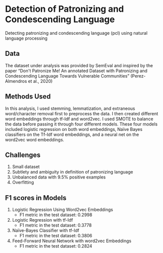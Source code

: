# Detection of Patronizing and Condescending Language
Detecting patronizing and condescending language (pcl) using natural language processing

## Data
The dataset under analysis was provided by SemEval and inspired by the paper “Don't Patronize 
Me! An annotated Dataset with Patronizing and Condescending Language Towards Vulnerable 
Communities” (Perez-Almendros et al., 2020)

## Methods Used
In this analysis, I used stemming, lemmatization, and extraneous word/character removal first to 
preprocess the data. I then created different word embeddings through tf-Idf and word2vec. I used 
SMOTE to balance the data before passing it through four different models. These four models included 
logistic regression on both word embeddings, Naïve Bayes classifiers on the Tf-Idf word embeddings, 
and a neural net on the word2vec word embeddings. 

## Challenges
1. Small dataset
2. Subtlety and ambiguity in definition of patronizing language
3. Unbalanced data with 9.5% positive examples
4. Overfitting

## F1 scores in Models
1. Logistic Regression Using Word2vec Embeddings
   - F1 metric in the test dataset: 0.2998
2. Logistic Regression with tf-Idf 
   - F1 metric in the test dataset: 0.3778
3. Naïve-Bayes Classifier with tf-Idf
   - F1 metric in the test dataset: 0.3806 
4. Feed-Forward Neural Network with word2vec Embeddings
   - F1 metric in the test dataset: 0.2824
